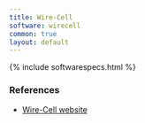 ```yaml
---
title: Wire-Cell
software: wirecell
common: true
layout: default
---
```


{% include softwarespecs.html %}

### References

- [Wire-Cell  website](https://lar.bnl.gov/wire-cell/)
